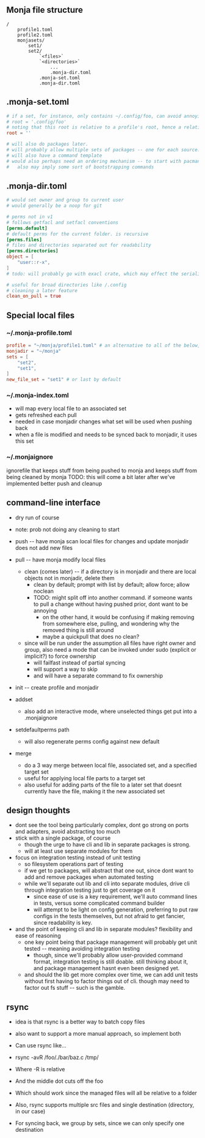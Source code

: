 
## Monja file structure
```
/
    profile1.toml
    profile2.toml
    monjasets/
        set1/
        set2/
            `<files>`
            `<directories>`
                ...
                .monja-dir.toml
            .monja-set.toml
            .monja-dir.toml
```

## .monja-set.toml

```toml
# if a set, for instance, only contains ~/.config/foo, can avoid annoying to navigate nesting
# root = '.config/foo'
# noting that this root is relative to a profile's root, hence a relative path and no `~/`
root = ''

# will also do packages later.
# will probably allow multiple sets of packages -- one for each source: pacman, aur, snap, etc
# will also have a command template
# would also perhaps need an ordering mechanism -- to start with pacman, then yay, etc.
#   also may imply some sort of bootstrapping commands
```


## .monja-dir.toml
```toml
# would set owner and group to current user
# would generally be a noop for git

# perms not in v1
# follows getfacl and setfacl conventions
[perms.default]
# default perms for the current folder. is recursive
[perms.files]
# files and directories separated out for readability
[perms.directories]
object = [
    "user::r-x",
]
# todo: will probably go with exacl crate, which may effect the serialization

# useful for broad directories like /.config
# cleaning a later feature
clean_on_pull = true
```


## Special local files
### ~/.monja-profile.toml
```toml
profile = "~/monja/profile1.toml" # an alternative to all of the below, useful for checking in profiles
monjadir = "~/monja"
sets = [
    "set2",
    "set1",
]
new_file_set = "set1" # or last by default
```

### ~/.monja-index.toml
* will map every local file to an associated set
* gets refreshed each pull
* needed in case monjadir changes what set will be used when pushing back
* when a file is modified and needs to be synced back to monjadir, it uses this set

### ~/.monjaignore
ignorefile that keeps stuff from being pushed to monja and keeps stuff from being cleaned by monja
TODO: this will come a bit later after we've implemented better push and cleanup
    
## command-line interface
* dry run of course
* note: prob not doing any cleaning to start

* push -- have monja scan local files for changes and update monjadir
    does not add new files
* pull -- have monja modify local files
    * clean (comes later) -- if a directory is in monjadir and there are local objects not in monjadir, delete them
        * clean by default; prompt with list by default; allow force; allow noclean
        * TODO: might split off into another command. if someone wants to pull a change without having pushed prior, dont want to be annoying
            * on the other hand, it would be confusing if making  removing from somewhere else, pulling, and wondering why the removed thing is still around
            * maybe a quickpull that  does no clean?
    * since will be run under the assumption all files have right owner and group, also need a mode that can be invoked under sudo (explicit or implicit?) to force ownership
        * will failfast instead of partial syncing
        * will support a way to skip
        * and will have a separate command to fix ownership

* init -- create profile and monjadir
* addset
    * also add an interactive mode, where unselected things get put into a .monjaignore
* setdefaultperms path
    * will also regenerate perms config against new default
* merge
    * do a 3 way merge between local file, associated set, and a specified target set
    * useful for applying local file parts to a target set
    * also useful for adding parts of the file to a later set that doesnt currently have the file, making it the new associated set

## design thoughts
* dont see the tool being particularly complex, dont go strong on ports and adapters, avoid abstracting too much
* stick with a single package, of course
    * though the urge to have cli and lib in separate packages is strong.
    * will at least use separate modules for them
* focus on integration testing instead of unit testing
    * so filesystem operations part of testing
    * if we get to packages, will abstract that one out, since dont want to add and remove packages when automated testing
    * while we'll separate out lib and cli into separate modules, drive cli through integration testing just to get coverage on it
        * since ease of use is a key requirement, we'll auto command lines in tests, versus some complicated command builder
        * will attempt to be light on config generation, preferring to put raw configs in the tests themselves, but not afraid to get fancier, since readability is key.
* and the point of keeping cli and lib in separate modules? flexibility and ease of reasoning
    * one key point being that package management will probably get unit tested -- meaning avoiding integration testing
        * though, since we'll probably allow user-provided command format, integration testing is still doable. still thinking about it, and package management hasnt even been designed yet.
    * and should the lib get more complex over time, we can add unit tests without first having to factor things out of cli. though may need to factor out fs stuff -- such is the gamble.

## rsync
* idea is that rsync is a better way to batch copy files
* also want to support a more manual approach, so implement both

* Can use rsync like…
* rsync -avR /foo/./bar/baz.c /tmp/
* Where -R is relative
* And the middle dot cuts off the foo
* Which should work since the managed files will all be relative to a folder

* Also, rsync supports multiple src files and single destination (directory, in our case)

* For syncing back, we group by sets, since we can only specify one destination
